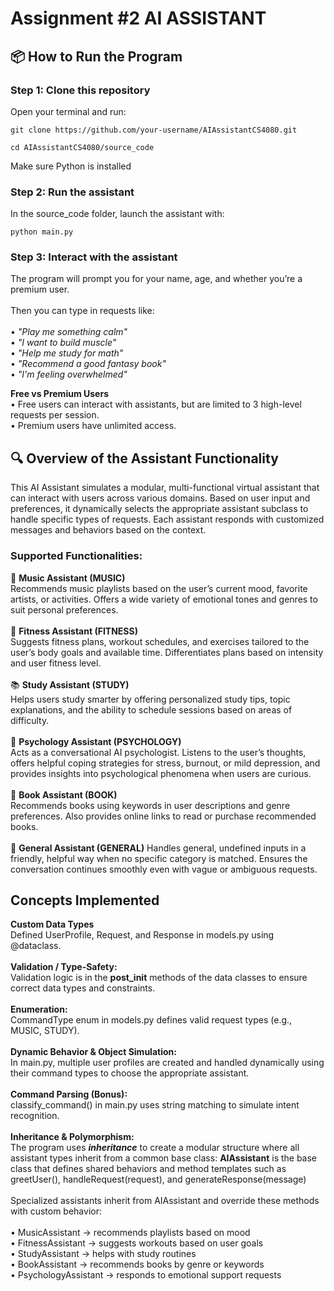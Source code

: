 # Assignment #2 AI ASSISTANT

## 📦 How to Run the Program

### Step 1: Clone this repository
Open your terminal and run:
```
git clone https://github.com/your-username/AIAssistantCS4080.git

cd AIAssistantCS4080/source_code
```
Make sure Python is installed

### Step 2: Run the assistant
In the source_code folder, launch the assistant with:
```
python main.py
```
### Step 3: Interact with the assistant
The program will prompt you for your name, age, and whether you’re a premium user.<br/>
<br/>
Then you can type in requests like:<br/>
<br/>
	•	_"Play me something calm"_<br/>
	•	_"I want to build muscle"_<br/>
	•	_"Help me study for math"_<br/>
	•	_"Recommend a good fantasy book"_<br/>
	•	_"I'm feeling overwhelmed"_<br/>

**Free vs Premium Users**<br/>
	•	Free users can interact with assistants, but are limited to 3 high-level requests per session.<br/>
	•	Premium users have unlimited access.<br/>

## 🔍 Overview of the Assistant Functionality

This AI Assistant simulates a modular, multi-functional virtual assistant that can interact with users across various domains. Based on user input and preferences, it dynamically selects the appropriate assistant subclass to handle specific types of requests. Each assistant responds with customized messages and behaviors based on the context.<br/>

### Supported Functionalities:
🎵 **Music Assistant (MUSIC)** <br/>
Recommends music playlists based on the user’s current mood, favorite artists, or activities. Offers a wide variety of emotional tones and genres to suit personal preferences.<br/>
<br/>
💪 **Fitness Assistant (FITNESS)** <br/>
Suggests fitness plans, workout schedules, and exercises tailored to the user’s body goals and available time. Differentiates plans based on intensity and user fitness level. <br/>
<br/>
📚 **Study Assistant (STUDY)** <br/>
Helps users study smarter by offering personalized study tips, topic explanations, and the ability to schedule sessions based on areas of difficulty. <br/>
<br/>
🧠 **Psychology Assistant (PSYCHOLOGY)** <br/>
Acts as a conversational AI psychologist. Listens to the user’s thoughts, offers helpful coping strategies for stress, burnout, or mild depression, and provides insights into psychological phenomena when users are curious. <br/>
<br/>
📖 **Book Assistant (BOOK)** <br/>
Recommends books using keywords in user descriptions and genre preferences. Also provides online links to read or purchase recommended books. <br/>
<br/>
💬 **General Assistant (GENERAL)**
Handles general, undefined inputs in a friendly, helpful way when no specific category is matched. Ensures the conversation continues smoothly even with vague or ambiguous requests.

## Concepts Implemented <br/>
**Custom Data Types** <br/>
Defined UserProfile, Request, and Response in models.py using @dataclass. <br/>
<br/>
**Validation / Type-Safety:** <br/>
Validation logic is in the __post_init__ methods of the data classes to ensure correct data types and constraints. <br/>
<br/>
**Enumeration:** <br/>
CommandType enum in models.py defines valid request types (e.g., MUSIC, STUDY). <br/>
<br/>
**Dynamic Behavior & Object Simulation:** <br/>
In main.py, multiple user profiles are created and handled dynamically using their command types to choose the appropriate assistant. <br/>
<br/>
**Command Parsing (Bonus):** <br/>
classify_command() in main.py uses string matching to simulate intent recognition. <br/>
<br/>
**Inheritance & Polymorphism:** <br/>
The program uses ***inheritance*** to create a modular structure where all assistant types inherit from a common base class:
**AIAssistant** is the base class that defines shared behaviors and method templates such as greetUser(), handleRequest(request), and generateResponse(message)<br/>
<br/>
Specialized assistants inherit from AIAssistant and override these methods with custom behavior:<br/>
<br/>
	•	MusicAssistant → recommends playlists based on mood<br/>
	•	FitnessAssistant → suggests workouts based on user goals<br/>
	•	StudyAssistant → helps with study routines<br/>
	•	BookAssistant → recommends books by genre or keywords<br/>
	•	PsychologyAssistant → responds to emotional support requests<br/>


